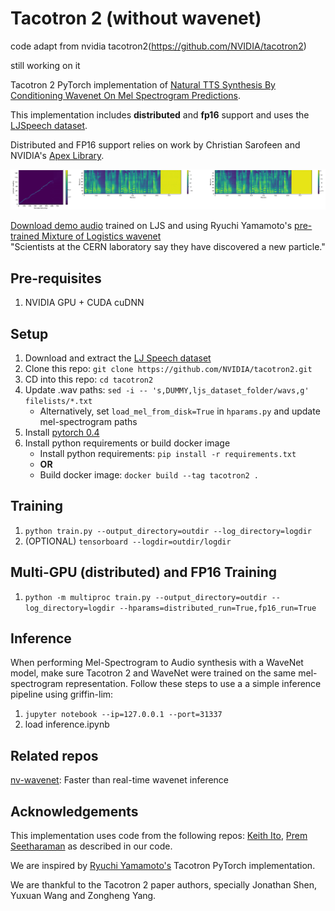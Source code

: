 # Tacotron 2 (without wavenet)

code adapt from nvidia tacotron2(https://github.com/NVIDIA/tacotron2)

still working on it

Tacotron 2 PyTorch implementation of [Natural TTS Synthesis By Conditioning
Wavenet On Mel Spectrogram Predictions](https://arxiv.org/pdf/1712.05884.pdf). 

This implementation includes **distributed** and **fp16** support
and uses the [LJSpeech dataset](https://keithito.com/LJ-Speech-Dataset/).

Distributed and FP16 support relies on work by Christian Sarofeen and NVIDIA's
[Apex Library](https://github.com/nvidia/apex).

![Alignment, Predicted Mel Spectrogram, Target Mel Spectrogram](tensorboard.png)

[Download demo audio](https://github.com/NVIDIA/tacotron2/blob/master/demo.wav) trained on LJS and using Ryuchi Yamamoto's [pre-trained Mixture of Logistics
wavenet](https://github.com/r9y9/wavenet_vocoder/)  
"Scientists at the CERN laboratory say they have discovered a new particle."

## Pre-requisites
1. NVIDIA GPU + CUDA cuDNN

## Setup
1. Download and extract the [LJ Speech dataset](https://keithito.com/LJ-Speech-Dataset/)
2. Clone this repo: `git clone https://github.com/NVIDIA/tacotron2.git`
3. CD into this repo: `cd tacotron2`
4. Update .wav paths: `sed -i -- 's,DUMMY,ljs_dataset_folder/wavs,g' filelists/*.txt`
    - Alternatively, set `load_mel_from_disk=True` in `hparams.py` and update mel-spectrogram paths 
5. Install [pytorch 0.4](https://github.com/pytorch/pytorch)
6. Install python requirements or build docker image 
    - Install python requirements: `pip install -r requirements.txt`
    - **OR**
    - Build docker image: `docker build --tag tacotron2 .` 

## Training
1. `python train.py --output_directory=outdir --log_directory=logdir`
2. (OPTIONAL) `tensorboard --logdir=outdir/logdir`

## Multi-GPU (distributed) and FP16 Training
1. `python -m multiproc train.py --output_directory=outdir --log_directory=logdir --hparams=distributed_run=True,fp16_run=True`

## Inference
When performing Mel-Spectrogram to Audio synthesis with a WaveNet model, make sure Tacotron 2 and WaveNet were trained on the same mel-spectrogram representation. Follow these steps to use a a simple inference pipeline using griffin-lim:

1. `jupyter notebook --ip=127.0.0.1 --port=31337`
2. load inference.ipynb 



## Related repos
[nv-wavenet](https://github.com/NVIDIA/nv-wavenet/): Faster than real-time
wavenet inference

## Acknowledgements
This implementation uses code from the following repos: [Keith
Ito](https://github.com/keithito/tacotron/), [Prem
Seetharaman](https://github.com/pseeth/pytorch-stft) as described in our code.

We are inspired by [Ryuchi Yamamoto's](https://github.com/r9y9/tacotron_pytorch)
Tacotron PyTorch implementation.

We are thankful to the Tacotron 2 paper authors, specially Jonathan Shen, Yuxuan
Wang and Zongheng Yang.



